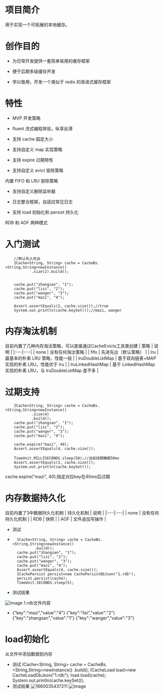 # 项目简介
用于实现一个可拓展的本地缓存。
# 创作目的
- 为日常开发提供一套简单易用的缓存框架

- 便于后期多级缓存开发

- 学以致用，开发一个类似于 redis 的渐进式缓存框架
# 特性
- MVP 开发策略

- fluent 流式编程体验，纵享丝滑

- 支持 cache 固定大小

- 支持自定义 map 实现策略

- 支持 expire 过期特性

- 支持自定义 evict 驱除策略

内置 FIFO 和 LRU 驱除策略

- 支持自定义删除监听器

- 日志整合框架，自适应常见日志

- 支持 load 初始化和 persist 持久化

RDB 和 AOF 两种模式

# 入门测试
        //默认先入先出
        ICache<String, String> cache = CacheBs.<String,String>newInstance()
                .size(2).build();


        cache.put("zhangsan", "1");
        cache.put("lisi", "2");
        cache.put("wanger", "3");
        cache.put("mazi", "4");

        Assert.assertEquals(2, cache.size());//true
        System.out.println(cache.keySet());//mazi, wanger
# 内存淘汰机制
目前内置了几种内存淘汰策略，可以直接通过CacheEvicts工具类创建
| 策略 | 说明 |
|:---|:---|
| none | 没有任何淘汰策略 |
| fifo | 先进先出（默认策略） |
| lru | 最基本的朴素 LRU 策略，性能一般 |
| lruDoubleListMap | 基于双向链表+MAP 实现的朴素 LRU，性能优于 lru |
| lruLinkedHashMap | 基于 LinkedHashMap 实现的朴素 LRU，与 lruDoubleListMap 差不多 |
# 过期支持
        ICache<String, String> cache = CacheBs.<String,String>newInstance()
                .size(4)
                .build();
        cache.put("zhangsan", "1");
        cache.put("lisi", "2");
        cache.put("wanger", "3");
        cache.put("mazi", "4");

        cache.expire("mazi", 40);
        Assert.assertEquals(4, cache.size());

        TimeUnit.MILLISECONDS.sleep(50);//当前线程睡眠50ms
        Assert.assertEquals(3, cache.size());
        System.out.println(cache.keySet());
 cache.expire("mazi", 40);指定对应key在40ms后过期
 # 内存数据持久化
 目前内置了3中数据持久化机制
 | 持久化机制 | 说明 |
|:---|:---|
| none | 没有任何持久化机制 |
| RDB | 快照 |
| AOF | 文件追加写操作 |
- 测试
-       ICache<String, String> cache = CacheBs.<String,String>newInstance()
                .build();
        cache.put("zhangsan", "1");
        cache.put("lisi", "2");
        cache.put("wanger", "3");
        cache.put("mazi", "4");
        Assert.assertEquals(4, cache.size());
        ICachePersist persist=new CachePersistDbJson("1.rdb");
        persist.persist(cache);
        TimeUnit.SECONDS.sleep(5);
 - 测试结果
 
 ![image](https://user-images.githubusercontent.com/93819289/183607211-9f8da2a4-e92c-4916-b598-b50a9c552590.png)
1.rdb文件内容
 - {"key":"mazi","value":"4"}
{"key":"lisi","value":"2"}
{"key":"zhangsan","value":"1"}
{"key":"wanger","value":"3"}
# load初始化
从文件中添加数据到内存
- 测试
        ICache<String, String> cache = CacheBs.<String,String>newInstance()
                .build();
        ICacheLoad load=new CacheLoadDbJson("1.rdb");
        load.load(cache);
        System.out.println(cache.keySet());
- 测试结果
![1660035437211](https://user-images.githubusercontent.com/93819289/183608615-4e084fcf-e781-4942-87a6-2dc9ef9d6303.png)
![image](https://user-images.githubusercontent.com/93819289/183608327-72fbe453-0cf9-4574-9172-f63a8544cf95.png)


